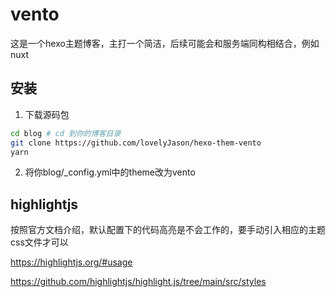 # vento

这是一个hexo主题博客，主打一个简洁，后续可能会和服务端同构相结合，例如nuxt

## 安装

1. 下载源码包
```bash
cd blog # cd 到你的博客目录
git clone https://github.com/lovelyJason/hexo-them-vento
yarn
```

2. 将你blog/_config.yml中的theme改为vento


## highlightjs

按照官方文档介绍，默认配置下的代码高亮是不会工作的，要手动引入相应的主题css文件才可以

https://highlightjs.org/#usage

https://github.com/highlightjs/highlight.js/tree/main/src/styles
